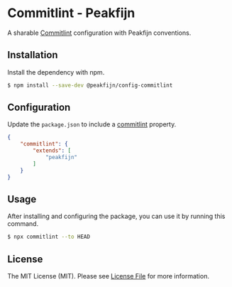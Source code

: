 # Commitlint - Peakfijn

A sharable [Commitlint](https://github.com/marionebl/commitlint) configuration with Peakfijn conventions.

## Installation

Install the dependency with npm.

```bash
$ npm install --save-dev @peakfijn/config-commitlint
```

## Configuration

Update the `package.json` to include a [commitlint](https://github.com/marionebl/commitlint/issues/272#issuecomment-366037861) property.

```json
{
	"commitlint": {
		"extends": [
			"peakfijn"
		]
	}
}
```

## Usage

After installing and configuring the package, you can use it by running this command.

```bash
$ npx commitlint --to HEAD
```

## License

The MIT License (MIT). Please see [License File](LICENSE.md) for more information.
